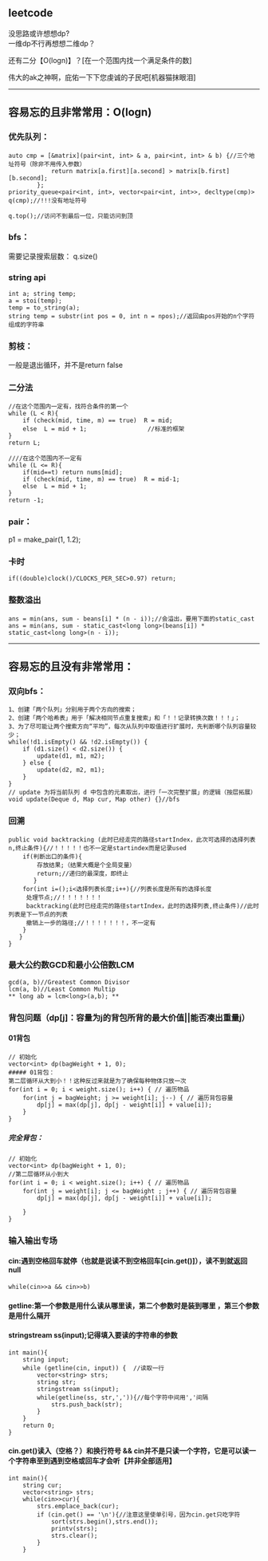 ## leetcode  


没思路或许想想dp?  
一维dp不行再想想二维dp？  

还有二分【O(logn)】？[在一个范围内找一个满足条件的数]  









伟大的ak之神啊，庇佑一下下您虔诚的子民吧[机器猫抹眼泪]  

---

## 容易忘的且非常常用：O(logn)
### 优先队列：  
```
auto cmp = [&matrix](pair<int, int> & a, pair<int, int> & b) {//三个地址符号（除非不用传入参数）
            return matrix[a.first][a.second] > matrix[b.first][b.second];
        };
priority_queue<pair<int, int>, vector<pair<int, int>>, decltype(cmp)> q(cmp);//!!!没有地址符号
```
```
q.top();//访问不到最后一位，只能访问到顶
```
### bfs：  
需要记录搜索层数： q.size()
### string api  
```
int a; string temp;
a = stoi(temp);
temp = to_string(a);
string temp = substr(int pos = 0, int n = npos);//返回由pos开始的n个字符组成的字符串
```
### 剪枝：  
一般是退出循环，并不是return false

### 二分法
```
//在这个范围内一定有，找符合条件的第一个
while (L < R){ 
    if (check(mid, time, m) == true)  R = mid;
    else  L = mid + 1;                 //标准的框架
}
return L;

////在这个范围内不一定有
while (L <= R){   
    if(mid==t) return nums[mid];
    if (check(mid, time, m) == true)  R = mid-1;
    else  L = mid + 1;                 
}
return -1;
```

### pair：  
p1 = make_pair(1, 1.2);

### 卡时
```
if((double)clock()/CLOCKS_PER_SEC>0.97) return;
```

### 整数溢出 
```
ans = min(ans, sum - beans[i] * (n - i));//会溢出，要用下面的static_cast
ans = min(ans, sum - static_cast<long long>(beans[i]) * static_cast<long long>(n - i));
```


---
## 容易忘的且没有非常常用：
### 双向bfs：
```
1、创建「两个队列」分别用于两个方向的搜索；  
2、创建「两个哈希表」用于「解决相同节点重复搜索」和「！！记录转换次数！！！」；  
3、为了尽可能让两个搜索方向“平均”，每次从队列中取值进行扩展时，先判断哪个队列容量较少；  
while(!d1.isEmpty() && !d2.isEmpty()) {
    if (d1.size() < d2.size()) {
        update(d1, m1, m2);
    } else {
        update(d2, m2, m1);
    }
}
// update 为将当前队列 d 中包含的元素取出，进行「一次完整扩展」的逻辑（按层拓展）
void update(Deque d, Map cur, Map other) {}//bfs
```
### 回溯
```
public void backtracking (此时已经走完的路径startIndex，此次可选择的选择列表n,终止条件){//！！！！！也不一定是startindex而是记录used
    if(判断出口的条件){
        存放结果;（结果大概是个全局变量）
        return;//递归的最深度，即终止
       }
    for(int i=();i<选择列表长度;i++){//列表长度是所有的选择长度
     处理节点;//！！！！！！！
     backtracking(此时已经走完的路径startIndex，此时的选择列表,终止条件)//此时列表是下一节点的列表
     撤销上一步的路径;//！！！！！！！，不一定有
    }
   }
}
```
### 最大公约数GCD和最小公倍数LCM
```
gcd(a, b)//Greatest Common Divisor
lcm(a, b)//Least Common Multip
** long ab = lcm<long>(a,b); **
```


### 背包问题（dp[j]：容量为j的背包所背的最大价值||能否凑出重量j）
#### 01背包
```
// 初始化
vector<int> dp(bagWeight + 1, 0);
##### 01背包：
第二层循环从大到小！！这种反过来就是为了确保每种物体只放一次
for(int i = 0; i < weight.size(); i++) { // 遍历物品
    for(int j = bagWeight; j >= weight[i]; j--) { // 遍历背包容量
        dp[j] = max(dp[j], dp[j - weight[i]] + value[i]);
    }
}
```
##### 完全背包：
```
// 初始化
vector<int> dp(bagWeight + 1, 0);
//第二层循环从小到大
for(int i = 0; i < weight.size(); i++) { // 遍历物品
    for(int j = weight[i]; j <= bagWeight ; j++) { // 遍历背包容量
        dp[j] = max(dp[j], dp[j - weight[i]] + value[i]);

    }
}
```

### 输入输出专场
#### cin:遇到空格回车就停（也就是说读不到空格回车[cin.get()]），读不到就返回null
`while(cin>>a && cin>>b)`
#### getline:第一个参数是用什么读从哪里读，第二个参数时是装到哪里 ，第三个参数是用什么隔开
#### stringstream ss(input);记得填入要读的字符串的参数
```
int main(){
    string input;
    while (getline(cin, input)) {  //读取一行
        vector<string> strs;
        string str;
        stringstream ss(input);
        while(getline(ss, str,',')){//每个字符中间用','间隔
            strs.push_back(str);
        }
    }
    return 0;
}
```
#### cin.get()读入（空格？）和换行符号 && cin并不是只读一个字符，它是可以读一个字符串至到遇到空格或回车才会听【并非全部适用】
```
int main(){
    string cur;
    vector<string> strs;
    while(cin>>cur){
        strs.emplace_back(cur);
        if (cin.get() == '\n'){//注意这里使单引号，因为cin.get只吃字符
            sort(strs.begin(),strs.end());
            printv(strs);
            strs.clear();
        }
    }
```
